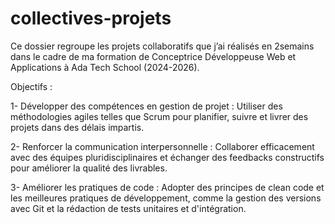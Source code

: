 # collectives-projets

Ce dossier regroupe les projets collaboratifs que j’ai réalisés en 2semains dans le cadre de ma formation de Conceptrice Développeuse Web et Applications à Ada Tech School (2024-2026).

Objectifs :

1- Développer des compétences en gestion de projet : Utiliser des méthodologies agiles telles que Scrum pour planifier, suivre et livrer des projets dans des délais impartis.

2- Renforcer la communication interpersonnelle : Collaborer efficacement avec des équipes pluridisciplinaires et échanger des feedbacks constructifs pour améliorer la qualité des livrables.

3- Améliorer les pratiques de code : Adopter des principes de clean code et les meilleures pratiques de développement, comme la gestion des versions avec Git et la rédaction de tests unitaires et d'intégration.

